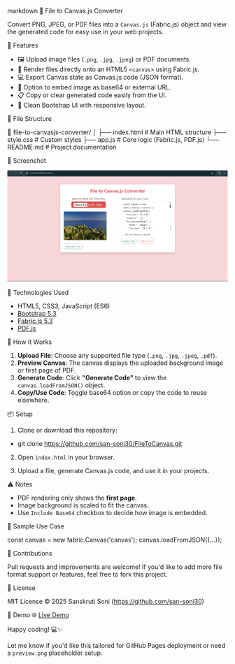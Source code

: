 markdown
🎨 File to Canvas.js Converter

Convert PNG, JPEG, or PDF files into a `Canvas.js` (Fabric.js) object and view the generated code for easy use in your web projects.

🚀 Features

- 🖼 Upload image files (`.png`, `.jpg`, `.jpeg`) or PDF documents.
- 📄 Render files directly onto an HTML5 `<canvas>` using Fabric.js.
- 💻 Export Canvas state as Canvas.js code (JSON format).
- 🔗 Option to embed image as base64 or external URL.
- 📋 Copy or clear generated code easily from the UI.
- 🧼 Clean Bootstrap UI with responsive layout.

📂 File Structure


📁 file-to-canvasjs-converter/
│
├── index.html          # Main HTML structure
├── style.css           # Custom styles
├── app.js              # Core logic (Fabric.js, PDF.js)
└── README.md           # Project documentation

📸 Screenshot

![Preview](preview.png)


🧰 Technologies Used

- HTML5, CSS3, JavaScript (ES6)
- [Bootstrap 5.3](https://getbootstrap.com/)
- [Fabric.js 5.3](http://fabricjs.com/)
- [PDF.js](https://mozilla.github.io/pdf.js/)

 
🔧 How It Works

1. **Upload File**: Choose any supported file type (`.png`, `.jpg`, `.jpeg`, `.pdf`).
2. **Preview Canvas**: The canvas displays the uploaded background image or first page of PDF.
3. **Generate Code**: Click **"Generate Code"** to view the `canvas.loadFromJSON()` object.
4. **Copy/Use Code**: Toggle base64 option or copy the code to reuse elsewhere.

 
📦 Setup

1. Clone or download this repository:

- git clone https://github.com/san-soni30/FileToCanvas.git

2. Open `index.html` in your browser.

3. Upload a file, generate Canvas.js code, and use it in your projects.

⚠️ Notes

* PDF rendering only shows the **first page**.
* Image background is scaled to fit the canvas.
* Use `Include Base64` checkbox to decide how image is embedded.

📁 Sample Use Case

const canvas = new fabric.Canvas('canvas');
canvas.loadFromJSON({...});


🙌 Contributions

Pull requests and improvements are welcome! If you'd like to add more file format support or features, feel free to fork this project.

📄 License

MIT License © 2025 Sanskruti Soni (https://github.com/san-soni30)

🎥 Demo
🌐 [Live Demo](https://youtu.be/os1d0dp5fiY)


Happy coding! 💻✨

Let me know if you'd like this tailored for GitHub Pages deployment or need a `preview.png` placeholder setup.